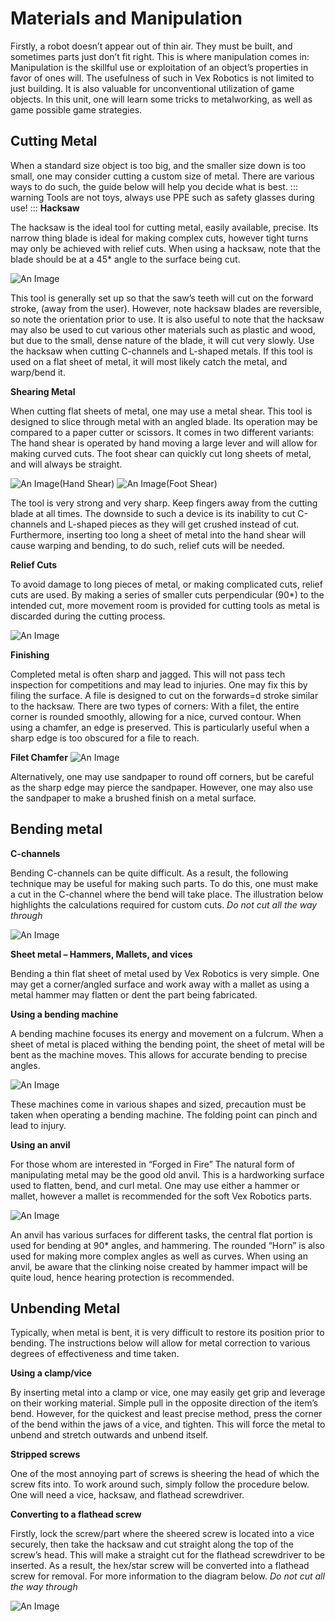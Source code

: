 # Materials and Manipulation
Firstly, a robot doesn’t appear out of thin air. They must be built, and sometimes parts just don’t fit right. This is where manipulation comes in: Manipulation is the skillful use or exploitation of an object’s properties in favor of ones will. The usefulness of such in Vex Robotics is not limited to just building. It is also valuable for unconventional utilization of game objects. In this unit, one will learn some tricks to metalworking, as well as game possible game strategies.

## Cutting Metal

When a standard size object is too big, and the smaller size down is too small, one may consider cutting a custom size of metal. There are various ways to do such, the guide below will help you decide what is best. 
::: warning
 Tools are not toys, always use PPE such as safety glasses during use! 
:::
**Hacksaw**

The hacksaw is the ideal tool for cutting metal, easily available, precise. Its narrow thing blade is ideal for making complex cuts, however tight turns may only be achieved with relief cuts. When using a hacksaw, note that the blade should be at a 45* angle to the surface being cut.

![An Image](./saw.jpg)

This tool is generally set up so that the saw’s teeth will cut on the forward stroke, (away from the user). However, note hacksaw blades are reversible, so note the orientation prior to use. It is also useful to note that the hacksaw may also be used to cut various other materials such as plastic and wood, but due to the small, dense nature of the blade, it will cut very slowly. Use the hacksaw when cutting C-channels and L-shaped metals. If this tool is used on a flat sheet of metal, it will most likely catch the metal, and warp/bend it.

**Shearing Metal**

When cutting flat sheets of metal, one may use a metal shear. This tool is designed to slice through metal with an angled blade. Its operation may be compared to a paper cutter or scissors. It comes in two different variants: The hand shear is operated by hand moving a large lever and will allow for making curved cuts. The foot shear can quickly cut long sheets of metal, and will always be straight.

![An Image](./hand.jpg)(Hand Shear)       ![An Image](./foot.jpg)(Foot Shear)

The tool is very strong and very sharp. Keep fingers away from the cutting blade at all times. The downside to such a device is its inability to cut C-channels and L-shaped pieces as they will get crushed instead of cut. Furthermore, inserting too long a sheet of metal into the hand shear will cause warping and bending, to do such, relief cuts will be needed.

**Relief Cuts**

To avoid damage to long pieces of metal, or making complicated cuts, relief cuts are used. By making a series of smaller cuts perpendicular (90*) to the intended cut, more movement room is provided for cutting tools as metal is discarded during the cutting process.

![An Image](./relief.png)

**Finishing**

Completed metal is often sharp and jagged. This will not pass tech inspection for competitions and may lead to injuries. One may fix this by filing the surface. A file is designed to cut on the forwards=d stroke similar to the hacksaw. There are two types of corners: With a filet, the entire corner is rounded smoothly, allowing for a nice, curved contour. When using a chamfer, an edge is preserved. This is particularly useful when a sharp edge is too obscured for a file to reach.

**Filet Chamfer**
![An Image](./fin1.png) 

Alternatively, one may use sandpaper to round off corners, but be careful as the sharp edge may pierce the sandpaper. However, one may also use the sandpaper to make a brushed finish on a metal surface.

## Bending metal

**C-channels**

Bending C-channels can be quite difficult. As a result, the following technique may be useful for making such parts. To do this, one must make a cut in the C-channel where the bend will take place. The illustration below highlights the calculations required for custom cuts. *Do not cut all the way through*

![An Image](./c.png) 

**Sheet metal – Hammers, Mallets, and vices**

Bending a thin flat sheet of metal used by Vex Robotics is very simple. One may get a corner/angled surface and work away with a mallet as using a metal hammer may flatten or dent the part being fabricated.

**Using a bending machine**

A bending machine focuses its energy and movement on a fulcrum. When a sheet of metal is placed withing the bending point, the sheet of metal will be bent as the machine moves. This allows for accurate bending to precise angles.

![An Image](./bend.png) 

These machines come in various shapes and sized, precaution must be taken when operating a bending machine. The folding point can pinch and lead to injury.

**Using an anvil**

For those whom are interested in “Forged in Fire” The natural form of manipulating metal may be the good old anvil. This is a hardworking surface used to flatten, bend, and curl metal. One may use either a hammer or mallet, however a mallet is recommended for the soft Vex Robotics parts.

![An Image](./anvil.png)

An anvil has various surfaces for different tasks, the central flat portion is used for bending at 90* angles, and hammering. The rounded “Horn” is also used for making more complex angles as well as curves. When using an anvil, be aware that the clinking noise created by hammer impact will be quite loud, hence hearing protection is recommended.

## Unbending Metal

Typically, when metal is bent, it is very difficult to restore its position prior to bending. The instructions below will allow for metal correction to various degrees of effectiveness and time taken.

**Using a clamp/vice**

By inserting metal into a clamp or vice, one may easily get grip and leverage on their working material. Simple pull in the opposite direction of the item’s bend. However, for the quickest and least precise method, press the corner of the bend within the jaws of a vice, and tighten. This will force the metal to unbend and stretch outwards and unbend itself.

**Stripped screws**

One of the most annoying part of screws is sheering the head of which the screw fits into. To work around such, simply follow the procedure below. One will need a vice, hacksaw, and flathead screwdriver.

**Converting to a flathead screw**

Firstly, lock the screw/part where the sheered screw is located into a vice securely, then take the hacksaw and cut straight along the top of the screw’s head. This will make a straight cut for the flathead screwdriver to be inserted. As a result, the hex/star screw will be converted into a flathead screw for removal. For more information to the diagram below. *Do not cut all the way through*

![An Image](./screw.png)

